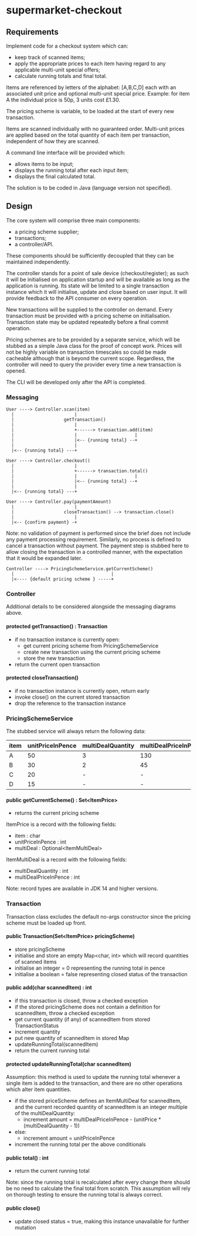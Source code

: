 # supermarket-checkout

## Requirements

Implement code for a checkout system which can:
- keep track of scanned items;
- apply the appropriate prices to each item having regard to any applicable multi-unit special offers;
- calculate running totals and final total.

Items are referenced by letters of the alphabet: [A,B,C,D] each with an associated unit price and optional multi-unit special price. Example: for item A the individual price is 50p, 3 units cost £1.30.

The pricing scheme is variable, to be loaded at the start of every new transaction.

Items are scanned individually with no guaranteed order. Multi-unit prices are applied based on the total quantity of each item per transaction, independent of how they are scanned.

A command line interface will be provided which:
- allows items to be input;
- displays the running total after each input item;
- displays the final calculated total.

The solution is to be coded in Java (language version not specified).

## Design

The core system will comprise three main components:
- a pricing scheme supplier;
- transactions;
- a controller/API.

These components should be sufficiently decoupled that they can be maintained independently.

The controller stands for a point of sale device (checkout/register); as such it will be initialised on application startup and will be available as long as the application is running. Its state will be limited to a single transaction instance which it will initialise, update and close based on user input. It will provide feedback to the API consumer on every operation.

New transactions will be supplied to the controller on demand. Every transaction must be provided with a pricing scheme on initialisation. Transaction state may be updated repeatedly before a final commit operation.

Pricing schemes are to be provided by a separate service, which will be stubbed as a simple Java class for the proof of concept work. Prices will not be highly variable on transaction timescales so could be made cacheable although that is beyond the current scope. Regardless, the controller will need to query the provider every time a new transaction is opened.

The CLI will be developed only after the API is completed.

### Messaging

```
User ----> Controller.scan(item)
  |                       |
  |                   getTransaction()
  |                       |
  |                       +------> transaction.add(item)
  |                       |                      |
  |                       |<-- {running total} --+
  |                       |
  |<-- {running total} ---+
```

```
User ----> Controller.checkout()
  |                       |
  |                       +------> transaction.total()
  |                       |                      |
  |                       |<-- {running total} --+
  |                       |
  |<-- {running total} ---+
```

```
User ----> Controller.pay(paymentAmount)
  |                       |
  |                   closeTransaction() --> transaction.close()
  |                       |
  |<-- {confirm payment} -+
```
Note: no validation of payment is performed since the brief does not include any payment processing requirement. Similarly, no process is defined to cancel a transaction without payment. The payment step is stubbed here to allow closing the transaction in a controlled manner, with the expectation that it would be expanded later.

```
Controller ----> PricingSchemeService.getCurrentScheme()
  |                                     |
  |<---- {default pricing scheme } -----+
```

### Controller

Additional details to be considered alongside the messaging diagrams above.

#### protected getTransaction() : Transaction

- if no transaction instance is currently open:
  - get current pricing scheme from PricingSchemeService
  - create new transaction using the current pricing scheme
  - store the new transaction
- return the current open transaction

#### protected closeTransaction()

- if no transaction instance is currently open, return early
- invoke close() on the current stored transaction
- drop the reference to the transaction instance

### PricingSchemeService

The stubbed service will always return the following data:

item | unitPriceInPence | multiDealQuantity | multiDealPriceInPence
-----|------------------|-------------------|---
A    | 50               | 3                 | 130
B    | 30               | 2                 | 45
C    | 20               | -                 | -
D    | 15               | -                 | -

#### public getCurrentScheme() : Set\<ItemPrice\>

- returns the current pricing scheme

ItemPrice is a record with the following fields:
- item : char
- unitPriceInPence : int
- multiDeal : Optional\<ItemMultiDeal\>

ItemMultiDeal is a record with the following fields:
- multiDealQuantity : int
- multiDealPriceInPence : int

Note: record types are available in JDK 14 and higher versions.

### Transaction

Transaction class excludes the default no-args constructor since the pricing scheme must be loaded up front.

#### public Transaction(Set\<ItemPrice\> pricingScheme)

- store pricingScheme
- initialise and store an empty Map\<char, int\> which will record quantities of scanned items
- initialise an integer = 0 representing the running total in pence
- initialise a boolean = false representing closed status of the transaction

#### public add(char scannedItem) : int

- if this transaction is closed, throw a checked exception
- if the stored pricingScheme does not contain a definition for scannedItem, throw a checked exception
- get current quantity (if any) of scannedItem from stored TransactionStatus
- increment quantity
- put new quantity of scannedItem in stored Map
- updateRunningTotal(scannedItem)
- return the current running total

#### protected updateRunningTotal(char scannedItem)

Assumption: this method is used to update the running total whenever a single item is added to the transaction, and there are no other operations which alter item quantities.

- if the stored priceScheme defines an ItemMultiDeal for scannedItem, and the current recorded quantity of scannedItem is an integer multiple of the multiDealQuantity:
    - increment amount = multiDealPriceInPence - (unitPrice * (multiDealQuantity - 1))
- else:
  - increment amount = unitPriceInPence
- increment the running total per the above conditionals

#### public total() : int

- return the current running total

Note: since the running total is recalculated after every change there should be no need to calculate the final total from scratch. This assumption will rely on thorough testing to ensure the running total is always correct.

#### public close()

- update closed status = true, making this instance unavailable for further mutation
